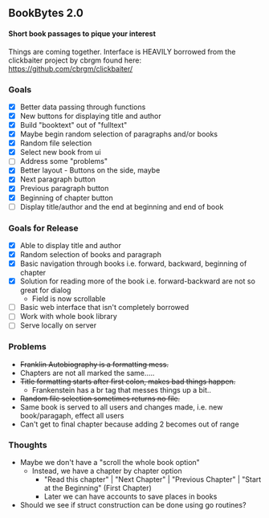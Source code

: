## BookBytes 2.0
#### Short book passages to pique your interest
Things are coming together.
Interface is HEAVILY borrowed from the clickbaiter project by cbrgm found here: https://github.com/cbrgm/clickbaiter/

### Goals
- [x] Better data passing through functions
- [x] New buttons for displaying title and author
- [x] Build "booktext" out of "fulltext"
- [x] Maybe begin random selection of paragraphs and/or books
- [x] Random file selection
- [x] Select new book from ui
- [ ] Address some "problems"
- [x] Better layout - Buttons on the side, maybe
- [x] Next paragraph button
- [x] Previous paragraph button
- [x] Beginning of chapter button
- [ ] Display title/author and the end at beginning and end of book

### Goals for Release
- [x] Able to display title and author
- [x] Random selection of books and paragraph
- [x] Basic navigation through books i.e. forward, backward, beginning of chapter
- [x] Solution for reading more of the book i.e. forward-backward are not so great for dialog
  - Field is now scrollable
- [ ] Basic web interface that isn't completely borrowed
- [ ] Work with whole book library
- [ ] Serve locally on server

### Problems
- ~~Franklin Autobiography is a formatting mess.~~
- Chapters are not all marked the same.....
- ~~Title formatting starts after first colon, makes bad things happen.~~
  - Frankenstein has a br tag that messes things up a bit..
- ~~Random file selection sometimes returns no file.~~
- Same book is served to all users and changes made, i.e. new book/paragaph, effect all users
- Can't get to final chapter because adding 2 becomes out of range

### Thoughts
- Maybe we don't have a "scroll the whole book option"
  - Instead, we have a chapter by chapter option
    - "Read this chapter" | "Next Chapter" | "Previous Chapter" | "Start at the Beginning" (First Chapter)
    - Later we can have accounts to save places in books
- Should we see if struct construction can be done using go routines?
